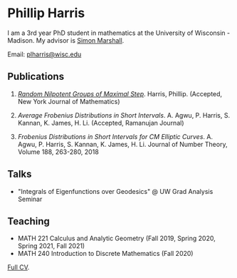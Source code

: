# Phillip Harris 

I am a 3rd year PhD student in mathematics at the University of Wisconsin - Madison. My advisor is [Simon Marshall](https://people.math.wisc.edu/~marshall/). 

Email: plharris@wisc.edu

## Publications

1. [_Random Nilpotent Groups of Maximal Step_](https://arxiv.org/pdf/2201.06033.pdf). Harris, Phillip. (Accepted, New York Journal of Mathematics)
      

1. _Average Frobenius Distributions in Short Intervals_. A. Agwu, P. Harris, S. Kannan, K. James, H. Li. (Accepted, Ramanujan Journal)

1. _Frobenius Distributions in Short Intervals for CM Elliptic Curves_. A. Agwu, P. Harris, S. Kannan, K. James, H. Li.  Journal of Number Theory, Volume 188, 263-280, 2018



## Talks
* "Integrals of Eigenfunctions over Geodesics" @ UW Grad Analysis Seminar

## Teaching

* MATH 221 Calculus and Analytic Geometry (Fall 2019, Spring 2020, Spring 2021, Fall 2021)
* MATH 240 Introduction to Discrete Mathematics (Fall 2020)


[Full CV](https://github.com/phillipharr1s/phillipharr1s.github.io/blob/master/docs/phillipharris-04-2022.pdf).

